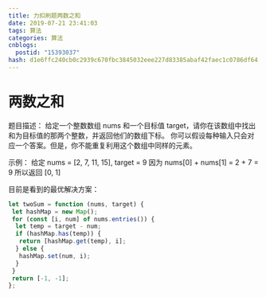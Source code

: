 ```yaml
---
title: 力扣刷题两数之和
date: 2019-07-21 23:41:03
tags: 算法
categories: 算法
cnblogs:
  postid: "15393037"
hash: d1e6ffc240cb0c2939c670fbc3845032eee227d83385abaf42faec1c0786df64
---
```


# 两数之和

题目描述：
给定一个整数数组 nums 和一个目标值 target，请你在该数组中找出和为目标值的那两个整数，并返回他们的数组下标。
你可以假设每种输入只会对应一个答案。但是，你不能重复利用这个数组中同样的元素。

示例：
给定 nums = [2, 7, 11, 15], target = 9
因为 nums[0] + nums[1] = 2 + 7 = 9
所以返回 [0, 1]

目前是看到的最优解决方案：

```js
let twoSum = function (nums, target) {
 let hashMap = new Map();
 for (const [i, num] of nums.entries()) {
  let temp = target - num;
  if (hashMap.has(temp)) {
   return [hashMap.get(temp), i];
  } else {
   hashMap.set(num, i);
  }
 }
 return [-1, -1];
};
```
